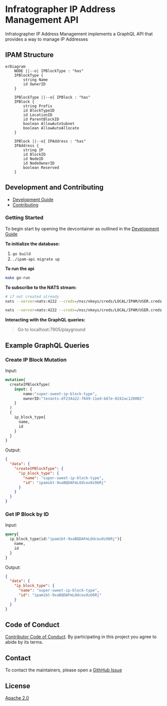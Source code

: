 # Infratographer IP Address Management API

Infratographer IP Address Management implements a GraphQL API that provides a way to manage IP Addresses

## IPAM Structure

```mermaid
erDiagram
    NODE ||--o| IPBlockType : "has"
    IPBlockType {
        string Name
        id OwnerID
    }

    IPBlockType ||--o{ IPBlock : "has"
    IPBlock {
        string Prefix
        id BlockTypeID
        id LocationID
        id ParentBlockID
        boolean AllowAutoSubnet
        boolean AllowAutoAllocate
    }

    IPBlock ||--o{ IPAddress : "has"
    IPAddress {
        string IP
        id BlockID
        id NodeID
        id NodeOwnerID
        boolean Reserved
    }
```


## Development and Contributing

- [Development Guide](docs/development.md)
- [Contributing](https://infratographer.com/community/contributing/)

### Getting Started

To begin start by opening the devcontainer as outlined in the [Development Guide](docs/development.md)

**To initialize the database:**
1. `go build`
1. `./ipam-api migrate up`

**To run the api**
```sh
make go-run
```

**To subscribe to the NATS stream:**
```sh
# if not created already
nats --server=nats:4222 --creds=/nsc/nkeys/creds/LOCAL/IPAM/USER.creds stream add $NAME --subjects='com.infratographer.>'

nats --server=nats:4222 --creds=/nsc/nkeys/creds/LOCAL/IPAM/USER.creds stream sub --stream=$NAME
```

**Interacting with the GraphQL queries:**
> Go to localhost:7905/playground

## Example GraphQL Queries

### Create IP Block Mutation

Input:
```graphql
mutation{
  createIPBlockType(
    input: {
        name:"super-sweet-ip-block-type",
        ownerID:"tenants-df234a22-f849-11ed-b67e-0242ac120002"
    }
  )
  {
    ip_block_type{
      name,
      id
    }
  }
}
```

Output:
```json
{
  "data": {
    "createIPBlockType": {
      "ip_block_type": {
        "name": "super-sweet-ip-block-type",
        "id": "ipamibt-9xaBQDAFmLOdceu9zO6Rj"
      }
    }
  }
}
```

### Get IP Block by ID

Input:
```graphql
query{
  ip_block_type(id:"ipamibt-9xaBQDAFmLOdceu9zO6Rj"){
    name,
    id
  }
}
```

Output:
```json
{
  "data": {
    "ip_block_type": {
      "name": "super-sweet-ip-block-type",
      "id": "ipamibt-9xaBQDAFmLOdceu9zO6Rj"
    }
  }
}
```


## Code of Conduct

[Contributor Code of Conduct](https://infratographer.com/community/code-of-conduct/). By participating in this project you agree to abide by its terms.

## Contact

To contact the maintainers, please open a [GithHub Issue](https://github.com/infratographer/ipam-api/issues/new)

## License

[Apache 2.0](LICENSE)

